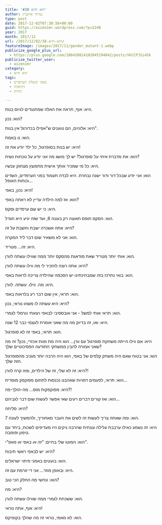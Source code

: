 ```yaml
---
title: 'הוא והיא #38'
author: נמרוד איזנברג
type: post
date: 2017-12-02T07:30:58+00:00
guid: https://aizenimr.wordpress.com/?p=2248
year: 2017
month: 2017/12
url: /2017/12/02/הוא-והיא-38/
featureImage: /images/2017/11/gender_mutant-1.webp
publicize_google_plus_url:
  - https://plus.google.com/108430814102045194842/posts/VkCCPJSi4Sk
publicize_twitter_user:
  - aizenimr
category:
  - הוא והיא
tags:
  - באפי קוטלת הערפדים
  - גיקיאדה
  - הורות

---
```

היא: אוף, תראה את האלה שמתנגדים לגיוס בנות.

הוא: נכון?

היא: אלוהים, הם טוענים ש"אפילו בכדורגל אין בנות".

הוא: נו באמת.

היא: יש בנות בסופרגול, כל ילד יודע את זה!

הוא: את מדברת איתי על סופרגול? יש לך מושג מה _אני_ יודע על נוכחות נשית?

היא: כל מי שמכיר אותך אישית מתפוצץ מצחוק עכשיו.

הוא: אני יודע שבכל דור ודור ישנה נבחרת. היא לבדה תעמוד בפני הערפדים, השדים וכוחות האופל...

היא: נכון, באפי!

הוא: אז למה הילדה עדיין לא ראתה באפי?

היא: כי יש שם ערפדים וסקס.

הוא: הסקס תופס תאוצה רק בעונה 6, ועד שזה יגיע היא תגדל.

היא: אתה אשכרה ישבת וחשבת על זה?

הוא: אני לא משאיר שום דבר ליד המקרה.

היא: זה... מטריד.

הוא: אותי יותר מטריד שאת מודאגת מהסקס יותר ממה שווילו עשתה לוורן.

היא: אתה רוצה להזכיר לי מה ווילו עשתה לוורן?

הוא: בואי נתרכז בזה שמבחינתינו יש הסכמה שהילדה צריכה לראות באפי.

היא: מה. ווילו. עשתה. לוורן.

הוא: תראי, אין שום דבר רע בלראות באפי.

היא: היא עשתה לו משהו נוראי, נכון?

הוא: תראי אותי למשל - אני אובססיבי לבאפי ויצאתי נורמלי לגמרי.

היא: ואו, זה בדיוק מה מה שאני אומרת לעצמי כבר 12 שנה.

הוא: תראי, באפי זה לא סופרגול.

היא: אם ווילו הייתה משחקת סופרגול עם וורן... הוא היה מת מוות אכזרי, נכון? זה מה שאני אמורה להבין ממשחקי התודעה הפסיכוטיים שלך?

הוא: אני בטוח שאם היה משחק קלפים של באפי, הוא היה הרבה יותר מגניב מהסופרגול הזה שלך.

היא: זה לא שלי, זה של הילדים, ומה קרה לוורן?!

הוא: תראי, לפעמים דמויות שאהבנו נכנסות לתחום מפוקפק מוסרית...

היא: מפוקפקות מוס... מה-הולך-פה?!

הוא: ואז קורים דברים רעים שאי אפשר לעשות שום דבר לגביהם...

היא: סליחה?

הוא: ומה שאתה צריך לעשות זה לשים את העבר מאחוריך, ולהמשיך לעונה 7.

היא: זה נשמע כאילו ערבבת עלילה עונתית שהרבה גיקים היו מעדיפים לשכוח, ביחד עם טימון ופומבה.

הוא: המוטו שלי בחיים: _"זה או באפי או מאפ"י"_.

היא: יש לבאפי ראשי תיבות?

הוא: בועטים באמני פיתוי ישראלים.

היא: ובאופן מוזר... אני די זורמת עם זה.

הוא: ונחשי מה החלק הכי טוב?

היא: מה?

הוא: ששכחת לגמרי ממה שווילו עשתה לוורן.

היא: אוף, אתה נוראי!

הוא: לא מאמי, נוראי זה מה שהלך בקומיקס.